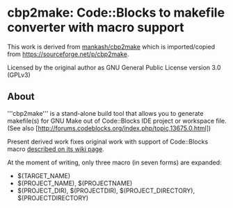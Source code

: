 # cbp2make: Code::Blocks to makefile converter with macro support

This work is derived from [mankash/cbp2make](https://github.com/mankash/cbp2make) which is imported/copied from https://sourceforge.net/p/cbp2make.

Licensed by the original author as GNU General Public License version 3.0 (GPLv3)

## About

'''cbp2make''' is a stand-alone build tool that allows you to generate makefile(s) for GNU Make out of Code::Blocks IDE project or workspace file. (See also [http://forums.codeblocks.org/index.php/topic,13675.0.html])

Present derived work fixes original work with support of Code::Blocks macro [described on its wiki page](http://wiki.codeblocks.org/index.php/Variable_expansion#Build_in_functions_for_path_conversion).

At the moment of writing, only three macro (in seven forms) are expanded:
* $(TARGET_NAME)
* $(PROJECT_NAME), $(PROJECTNAME)
* $(PROJECT_DIR), $(PROJECTDIR), $(PROJECT_DIRECTORY), $(PROJECTDIRECTORY)

